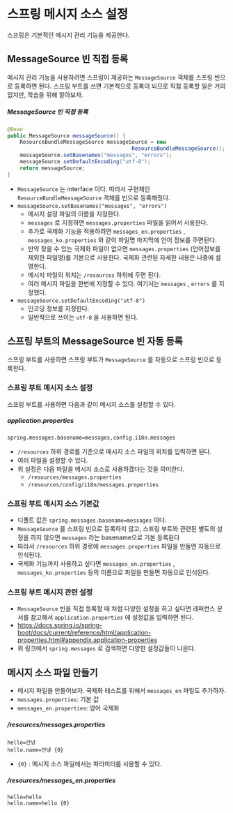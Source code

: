 # 스프링 메시지 소스 설정
스프링은 기본적인 메시지 관리 기능을 제공한다.

## MessageSource 빈 직접 등록

메시지 관리 기능을 사용하려면 스프링이 제공하는 `MessageSource` 객체를 스프링 빈으로 등록하면 된다. 스프링 부트를 쓰면 기본적으로 등록이 되므로 직접 등록할 일은 거의 없지만, 학습을 위해 알아보자.

##### MessageSource 빈 직접 등록
```Java
@Bean
public MessageSource messageSource() {
	ResourceBundleMessageSource messageSource = new 
										ResourceBundleMessageSource();
	messageSource.setBasenames("messages", "errors");
	messageSource.setDefaultEncoding("utf-8");
	return messageSource;
}
```
- `MessageSource` 는 interface 이다. 따라서 구현체인 `ResourceBundleMessageSource` 객체를 빈으로 등록해줬다.
- `messageSource.setBasenames("messages", "errors")`
	- 메시지 설정 파일의 이름을 지정한다.
	- `messages` 로 지정하면 `messages.properties` 파일을 읽어서 사용한다.
	- 추가로 국제화 기능을 적용하려면 `messages_en.properties` , `messages_ko.properties` 와 같이 파일명 마지막에 언어 정보를 주면된다.
	- 만약 찾을 수 있는 국제화 파일이 없으면 `messages.properties` (언어정보를 제외한 파일명)를 기본으로 사용한다. 국제화 관련된 자세한 내용은 나중에 설명한다.
	- 메시지 파일의 위치는 `/resources` 하위에 두면 된다.
	- 여러 메시지 파일을 한번에 지정할 수 있다. 여기서는 `messages` , `errors` 를 지정했다.
- `messageSource.setDefaultEncoding("utf-8")`
	- 인코딩 정보를 지정한다.
	- 일반적으로 쓰이는 `utf-8` 을 사용하면 된다.


## 스프링 부트의 MessageSource 빈 자동 등록
스프링 부트를 사용하면 스프링 부트가 `MessageSource` 를 자동으로 스프링 빈으로 등록한다.

### 스프링 부트 메시지 소스 설정
스프링 부트를 사용하면 다음과 같이 메시지 소스를 설정할 수 있다.

##### application.properties
```
spring.messages.basename=messages,config.i18n.messages
```
- `/resources` 하위 경로를 기준으로 메시지 소스 파일의 위치를 입력하면 된다.
- 여러 파일을 설정할 수 있다.
- 위 설정은 다음 파일을 메시지 소스로 사용하겠다는 것을 의미한다.
	- `/resources/messages.properties`
	- `/resources/config/i18n/messages.properties`

### 스프링 부트 메시지 소스 기본값
- 디폴트 값은 `spring.messages.basename=messages` 이다.
- `MessageSource` 를 스프링 빈으로 등록하지 않고, 스프링 부트와 관련된 별도의 설정을 하지 않으면 `messages` 라는 basename으로 기본 등록된다
- 따라서 `/resources` 하위 경로에 `messages.properties` 파일을 만들면 자동으로 인식된다.
- 국제화 기능까지 사용하고 싶다면 `messages_en.properties` , `messages_ko.properties` 등의 이름으로 파일을 만들면 자동으로 인식된다.

### 스프링 부트 메시지 관련 설정
- `MessageSource` 빈을 직접 등록할 때 처럼 다양한 설정을 하고 싶다면 레퍼런스 문서를 참고해서 `application.properties` 에 설정값을 입력하면 된다.
- https://docs.spring.io/spring-boot/docs/current/reference/html/application-properties.html#appendix.application-properties
- 위 링크에서 `spring.messages` 로 검색하면 다양한 설정값들이 나온다.


## 메시지 소스 파일 만들기
- 메시지 파일을 만들어보자. 국제화 테스트를 위해서 `messages_en` 파일도 추가하자.
- `messages.properties`: 기본 값
- `messages_en.properties`: 영어 국제화

##### /resources/messages.properties
```
hello=안녕
hello.name=안녕 {0}
```
- `{0}` : 메시지 소스 파일에서는 파라미터를 사용할 수 있다.

##### /resources/messages_en.properties
```
hello=hello
hello.name=hello {0}
```